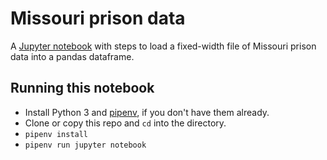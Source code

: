 # Missouri prison data
A [Jupyter notebook](https://github.com/cjwinchester/missouri-prison-data/blob/master/Parse%20and%20analyze%20Missouri%20prison%20records.ipynb) with steps to load a fixed-width file of Missouri prison data into a pandas dataframe.

## Running this notebook

- Install Python 3 and [pipenv](https://docs.pipenv.org/), if you don't have them already.
- Clone or copy this repo and `cd` into the directory.
- `pipenv install`
- `pipenv run jupyter notebook`